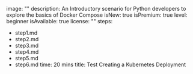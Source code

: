 image: ""
description: An Introductory scenario for Python developers to explore the basics of Docker Compose
isNew: true
isPremium: true
level: beginner
isAvailable: true
license: ""
steps:
- step1.md
- step2.md
- step3.md
- step4.md
- step5.md
- step6.md
time: 20 mins
title: Test Creating a Kubernetes Deployment
